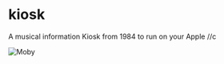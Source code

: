kiosk
=====

A musical information Kiosk from 1984 to run on your Apple //c

![Moby](https://p.twimg.com/AxZGm8vCEAAxATm.jpg:large)